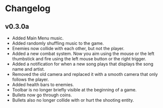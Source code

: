# Changelog
## v0.3.0a
- Added Main Menu music.
- Added randomly shuffling music to the game.
- Enemies now collide with each other, but not the player.
- Added a new combat system. Now you aim using the mouse or the left thumbstick and fire using the left mouse button or the right trigger.
- Added a notification for when a new song plays that displays the song name and artist.
- Removed the old camera and replaced it with a smooth camera that only follows the player.
- Added health bars to enemies.
- Toolbar is no longer briefly visible at the beginning of a game.
- Bullets now go through coins.
- Bullets also no longer collide with or hurt the shooting entity.
